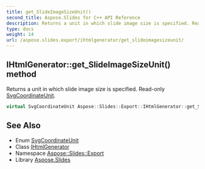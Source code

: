 ```yaml
---
title: get_SlideImageSizeUnit()
second_title: Aspose.Slides for C++ API Reference
description: Returns a unit in which slide image size is specified. Read-only SvgCoordinateUnit.
type: docs
weight: 14
url: /aspose.slides.export/ihtmlgenerator/get_slideimagesizeunit/
---
```

## IHtmlGenerator::get_SlideImageSizeUnit() method


Returns a unit in which slide image size is specified. Read-only [SvgCoordinateUnit](../../svgcoordinateunit/).

```cpp
virtual SvgCoordinateUnit Aspose::Slides::Export::IHtmlGenerator::get_SlideImageSizeUnit()=0
```

## See Also

* Enum [SvgCoordinateUnit](../../svgcoordinateunit/)
* Class [IHtmlGenerator](../)
* Namespace [Aspose::Slides::Export](../../)
* Library [Aspose.Slides](../../../)